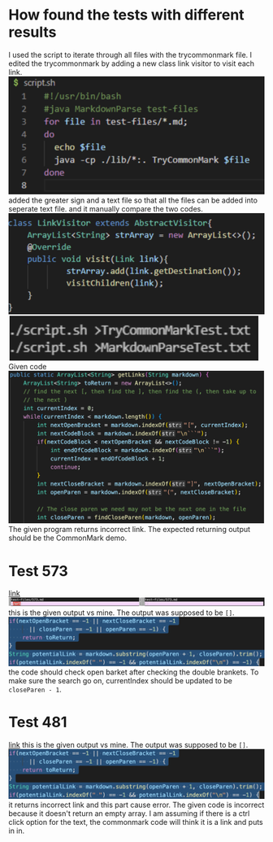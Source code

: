 # How found the tests with different results
I used the script to iterate through all files with the trycommonmark file. I edited the trycommonmark by adding a new class link visitor to visit each link.
![image](sci.png)
added the greater sign and a text file so that all the files can be added into seperate text file. and it manually compare the two codes.
![image](link.png)
![image](compare.png)
Given code
![image](given.png)
The given program returns incorrect link. The expected returning output should be  the CommonMark demo.

# Test 573
[link](https://github.com/nidhidhamnani/markdown-parser/blob/main/test-files/573.md)
![image](ou.png)
this is the given output vs mine. The output was supposed to be `[]`.
![image](bug1.png)
the code should check open barket after checking the double brankets. To make sure the search go on, currentIndex should be updated to be `closeParen - 1`.

# Test 481
[link](https://github.com/nidhidhamnani/markdown-parser/blob/main/test-files/481.md)
this is the given output vs mine. The output was supposed to be `[]`.
![image](bug1.png)
it returns incorrect link and this part cause error. The given code is incorrect because it doesn't return an empty array. I am assuming if there is a ctrl click option for the text, the commonmark code will think it is a link and puts in in.
